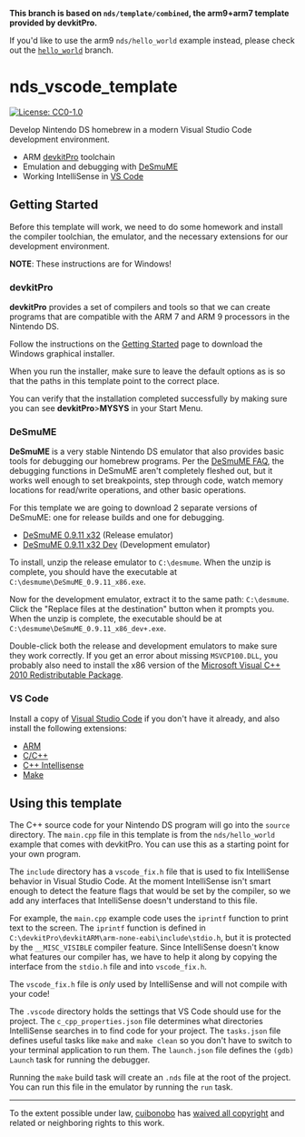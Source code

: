 **This branch is based on `nds/template/combined`, the arm9+arm7 template provided by devkitPro.**

If you'd like to use the arm9 `nds/hello_world` example instead, please check out the [`hello_world`](../../tree/hello_world) branch.

# nds_vscode_template
[![License: CC0-1.0](https://img.shields.io/badge/License-CC0%201.0-lightgrey.svg)](http://creativecommons.org/publicdomain/zero/1.0/)

Develop Nintendo DS homebrew in a modern Visual Studio Code development environment.

  * ARM [devkitPro](https://devkitpro.org) toolchain
  * Emulation and debugging with [DeSmuME](https://desmume.org/)
  * Working IntelliSense in [VS Code](https://code.visualstudio.com/)

## Getting Started

Before this template will work, we need to do some homework and install the compiler toolchian, the emulator, and the necessary extensions for our development environment.

**NOTE**: These instructions are for Windows!

### devkitPro

**devkitPro** provides a set of compilers and tools so that we can create programs that are compatible with the ARM 7 and ARM 9 processors in the Nintendo DS.

Follow the instructions on the [Getting Started](https://devkitpro.org/wiki/Getting_Started) page to download the Windows graphical installer.

When you run the installer, make sure to leave the default options as is so that the paths in this template point to the correct place.

You can verify that the installation completed successfully by making sure you can see **devkitPro**>**MYSYS** in your Start Menu.

### DeSmuME

**DeSmuME** is a very stable Nintendo DS emulator that also provides basic tools for debugging our homebrew programs. Per the [DeSmuME FAQ](http://wiki.desmume.org/index.php?title=Faq#Does_the_GDB_stub_still_work.3F), the debugging functions in DeSmuME aren't completely fleshed out, but it works well enough to set breakpoints, step through code, watch memory locations for read/write operations, and other basic operations.

For this template we are going to download 2 separate versions of DeSmuME: one for release builds and one for debugging.

  * [DeSmuME 0.9.11 x32](http://sourceforge.net/projects/desmume/files/desmume/0.9.11/desmume-0.9.11-win32.zip/download) (Release emulator)
  * [DeSmuME 0.9.11 x32 Dev](https://sourceforge.net/projects/desmume/files/desmume/0.9.11/desmume-0.9.11-win32-dev.zip/download) (Development emulator)

To install, unzip the release emulator to `C:\desmume`. When the unzip is complete, you should have the executable at `C:\desmume\DeSmuME_0.9.11_x86.exe`.

Now for the development emulator, extract it to the same path: `C:\desmume`. Click the "Replace files at the destination" button when it prompts you. When the unzip is complete, the executable should be at `C:\desmume\DeSmuME_0.9.11_x86_dev+.exe`.

Double-click both the release and development emulators to make sure they work correctly. If you get an error about missing `MSVCP100.DLL`, you probably also need to install the x86 version of the [Microsoft Visual C++ 2010 Redistributable Package](http://www.microsoft.com/en-in/download/details.aspx?id=5555).

### VS Code

Install a copy of [Visual Studio Code](https://code.visualstudio.com/) if you don't have it already, and also install the following extensions:

  * [ARM](https://marketplace.visualstudio.com/items?itemName=dan-c-underwood.arm)
  * [C/C++](https://marketplace.visualstudio.com/items?itemName=ms-vscode.cpptools)
  * [C++ Intellisense](https://marketplace.visualstudio.com/items?itemName=austin.code-gnu-global)
  * [Make](https://marketplace.visualstudio.com/items?itemName=technosophos.vscode-make)

## Using this template

The C++ source code for your Nintendo DS program will go into the `source` directory. The `main.cpp` file in this template is from the `nds/hello_world` example that comes with devkitPro. You can use this as a starting point for your own program.

The `include` directory has a `vscode_fix.h` file that is used to fix IntelliSense behavior in Visual Studio Code. At the moment IntelliSense isn't smart enough to detect the feature flags that would be set by the compiler, so we add any interfaces that IntelliSense doesn't understand to this file.

For example, the `main.cpp` example code uses the `iprintf` function to print text to the screen. The `iprintf` function is defined in `C:\devkitPro\devkitARM\arm-none-eabi\include\stdio.h`, but it is protected by the `__MISC_VISIBLE` compiler feature. Since IntelliSense doesn't know what features our compiler has, we have to help it along by copying the interface from the `stdio.h` file and into `vscode_fix.h`.

The `vscode_fix.h` file is _only_ used by IntelliSense and will not compile with your code!

The `.vscode` directory holds the settings that VS Code should use for the project. The `c_cpp_properties.json` file determines what directories IntelliSense searches in to find code for your project. The `tasks.json` file defines useful tasks like `make` and `make clean` so you don't have to switch to your terminal application to run them. The `launch.json` file defines the `(gdb) Launch` task for running the debugger.

Running the `make` build task will create an `.nds` file at the root of the project. You can run this file in the emulator by running the `run` task.

---
To the extent possible under law, [cuibonobo](https://github.com/cuibonobo/) has [waived all copyright](https://creativecommons.org/publicdomain/zero/1.0/) and related or neighboring rights to this work.
